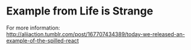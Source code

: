 # Example from Life is Strange

For more information: http://aliiaction.tumblr.com/post/167707434389/today-we-released-an-example-of-the-spilled-react




